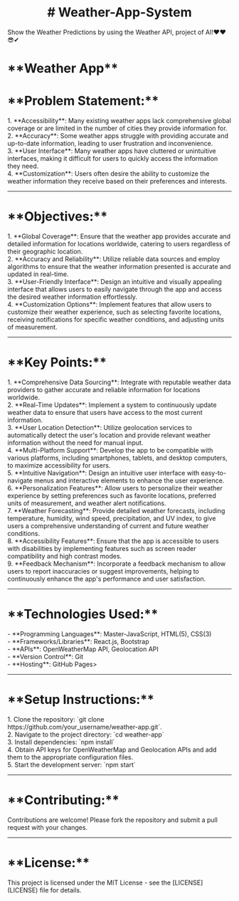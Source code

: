 <center><h1># Weather-App-System</h1></center>
Show the Weather Predictions by using the Weather API, project of AI!❤❤😎✔
<br>
<h1>**Weather App**</h1>

<h1>**Problem Statement:**</h1>
<p>
1. **Accessibility**: Many existing weather apps lack comprehensive global coverage or are limited in the number of cities they provide information for.<br>
2. **Accuracy**: Some weather apps struggle with providing accurate and up-to-date information, leading to user frustration and inconvenience.<br>
3. **User Interface**: Many weather apps have cluttered or unintuitive interfaces, making it difficult for users to quickly access the information they need.<br>
4. **Customization**: Users often desire the ability to customize the weather information they receive based on their preferences and interests.<br>
</p>
<hr>

<h1>**Objectives:**</h1>
<p>
1. **Global Coverage**: Ensure that the weather app provides accurate and detailed information for locations worldwide, catering to users regardless of their geographic location.<br>
2. **Accuracy and Reliability**: Utilize reliable data sources and employ algorithms to ensure that the weather information presented is accurate and updated in real-time.<br>
3. **User-Friendly Interface**: Design an intuitive and visually appealing interface that allows users to easily navigate through the app and access the desired weather information effortlessly.<br>
4. **Customization Options**: Implement features that allow users to customize their weather experience, such as selecting favorite locations, receiving notifications for specific weather conditions, and adjusting units of measurement.<br>
</p>
<hr>

<h1>**Key Points:**</h1>
<p>
1. **Comprehensive Data Sourcing**: Integrate with reputable weather data providers to gather accurate and reliable information for locations worldwide.<br>
2. **Real-Time Updates**: Implement a system to continuously update weather data to ensure that users have access to the most current information.<br>
3. **User Location Detection**: Utilize geolocation services to automatically detect the user's location and provide relevant weather information without the need for manual input.<br>
4. **Multi-Platform Support**: Develop the app to be compatible with various platforms, including smartphones, tablets, and desktop computers, to maximize accessibility for users.<br>
5. **Intuitive Navigation**: Design an intuitive user interface with easy-to-navigate menus and interactive elements to enhance the user experience.<br>
6. **Personalization Features**: Allow users to personalize their weather experience by setting preferences such as favorite locations, preferred units of measurement, and weather alert notifications.<br>
7. **Weather Forecasting**: Provide detailed weather forecasts, including temperature, humidity, wind speed, precipitation, and UV index, to give users a comprehensive understanding of current and future weather conditions.<br>
8. **Accessibility Features**: Ensure that the app is accessible to users with disabilities by implementing features such as screen reader compatibility and high contrast modes.<br>
9. **Feedback Mechanism**: Incorporate a feedback mechanism to allow users to report inaccuracies or suggest improvements, helping to continuously enhance the app's performance and user satisfaction.<br>
</p>
<hr>

<h1>**Technologies Used:**</h1>
<p>
- **Programming Languages**: Master-JavaScript, HTML(5), CSS(3)<br>
- **Frameworks/Libraries**: React.js, Bootstrap<br>
- **APIs**: OpenWeatherMap API, Geolocation API<br>
- **Version Control**: Git<br>
- **Hosting**: GitHub Pages><br>
</p>
<hr>

<h1>**Setup Instructions:**</h1>
<p>
1. Clone the repository: `git clone https://github.com/your_username/weather-app.git`.<br>
2. Navigate to the project directory: `cd weather-app`<br>
3. Install dependencies: `npm install`<br>
4. Obtain API keys for OpenWeatherMap and Geolocation APIs and add them to the appropriate configuration files.<br>
5. Start the development server: `npm start`<br>
</p>
<hr>

<h1>**Contributing:**</h1>
<p>
Contributions are welcome! Please fork the repository and submit a pull request with your changes.<br>
</p>
<hr>

<h1>**License:**</h1>
<p>This project is licensed under the MIT License - see the [LICENSE](LICENSE) file for details.</p>
